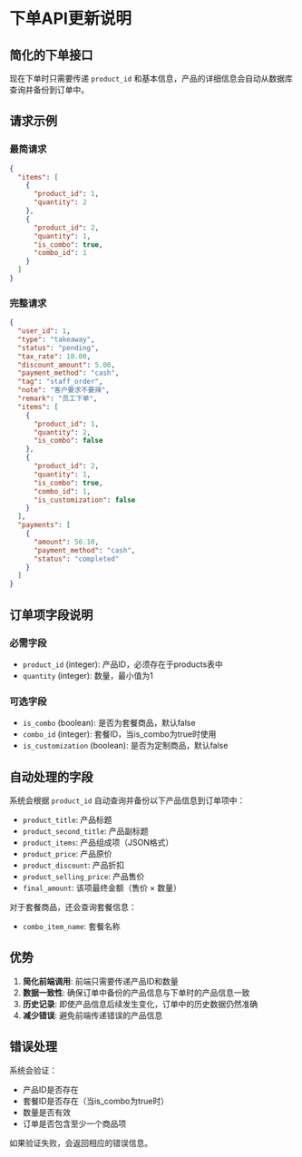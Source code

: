 # 下单API更新说明

## 简化的下单接口

现在下单时只需要传递 `product_id` 和基本信息，产品的详细信息会自动从数据库查询并备份到订单中。

## 请求示例

### 最简请求
```json
{
  "items": [
    {
      "product_id": 1,
      "quantity": 2
    },
    {
      "product_id": 2,
      "quantity": 1,
      "is_combo": true,
      "combo_id": 1
    }
  ]
}
```

### 完整请求
```json
{
  "user_id": 1,
  "type": "takeaway",
  "status": "pending",
  "tax_rate": 10.00,
  "discount_amount": 5.00,
  "payment_method": "cash",
  "tag": "staff_order",
  "note": "客户要求不要辣",
  "remark": "员工下单",
  "items": [
    {
      "product_id": 1,
      "quantity": 2,
      "is_combo": false
    },
    {
      "product_id": 2,
      "quantity": 1,
      "is_combo": true,
      "combo_id": 1,
      "is_customization": false
    }
  ],
  "payments": [
    {
      "amount": 56.10,
      "payment_method": "cash",
      "status": "completed"
    }
  ]
}
```

## 订单项字段说明

### 必需字段
- `product_id` (integer): 产品ID，必须存在于products表中
- `quantity` (integer): 数量，最小值为1

### 可选字段
- `is_combo` (boolean): 是否为套餐商品，默认false
- `combo_id` (integer): 套餐ID，当is_combo为true时使用
- `is_customization` (boolean): 是否为定制商品，默认false

## 自动处理的字段

系统会根据 `product_id` 自动查询并备份以下产品信息到订单项中：

- `product_title`: 产品标题
- `product_second_title`: 产品副标题
- `product_items`: 产品组成项（JSON格式）
- `product_price`: 产品原价
- `product_discount`: 产品折扣
- `product_selling_price`: 产品售价
- `final_amount`: 该项最终金额（售价 × 数量）

对于套餐商品，还会查询套餐信息：
- `combo_item_name`: 套餐名称

## 优势

1. **简化前端调用**: 前端只需要传递产品ID和数量
2. **数据一致性**: 确保订单中备份的产品信息与下单时的产品信息一致
3. **历史记录**: 即使产品信息后续发生变化，订单中的历史数据仍然准确
4. **减少错误**: 避免前端传递错误的产品信息

## 错误处理

系统会验证：
- 产品ID是否存在
- 套餐ID是否存在（当is_combo为true时）
- 数量是否有效
- 订单是否包含至少一个商品项

如果验证失败，会返回相应的错误信息。
